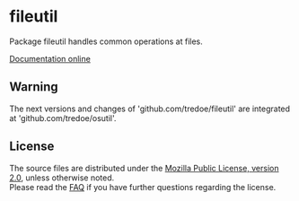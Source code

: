 # fileutil

Package fileutil handles common operations at files.

[Documentation online](https://pkg.go.dev/github.com/tredoe/fileutil)


## Warning

The next versions and changes of 'github.com/tredoe/fileutil' are integrated at 'github.com/tredoe/osutil'.


## License

The source files are distributed under the [Mozilla Public License, version 2.0](http://mozilla.org/MPL/2.0/),
unless otherwise noted.  
Please read the [FAQ](http://www.mozilla.org/MPL/2.0/FAQ.html)
if you have further questions regarding the license.
